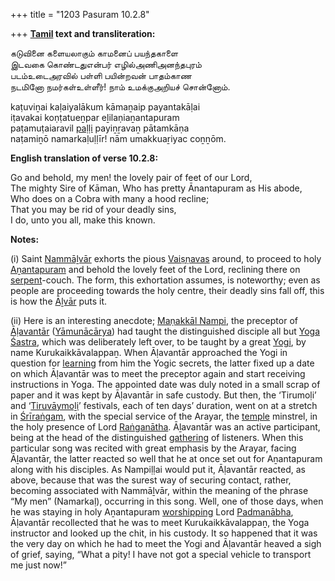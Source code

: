 +++
title = "1203 Pasuram 10.2.8"

+++
**[Tamil](/definition/tamil#history "show Tamil definitions") text and transliteration:**

கடுவினை களையலாகும் காமனைப் பயந்தகாளை  
இடவகை கொண்டதுஎன்பர் எழில்அணிஅனந்தபுரம்  
படம்உடைஅரவில் பள்ளி பயின்றவன் பாதம்காண  
நடமினோ நமர்கள்உள்ளீர்! நாம் உமக்குஅறியச் சொன்னோம்.

kaṭuviṉai kaḷaiyalākum kāmaṉaip payantakāḷai  
iṭavakai koṇṭatueṉpar eḻilaṇiaṉantapuram  
paṭamuṭaiaravil [paḷḷi](/definition/palli#history "show paḷḷi definitions") payiṉṟavaṉ pātamkāṇa  
naṭamiṉō namarkaḷuḷḷīr! nām umakkuaṟiyac coṉṉōm.

**English translation of verse 10.2.8:**

Go and behold, my men! the lovely pair of feet of our Lord,  
The mighty Sire of Kāman, Who has pretty Ānantapuram as His abode,  
Who does on a Cobra with many a hood recline;  
That you may be rid of your deadly sins,  
I do, unto you all, make this known.

**Notes:**

\(i\) Saint [Nammāḻvār](/definition/nammalvar#vaishnavism "show Nammāḻvār definitions") exhorts the pious [Vaiṣṇavas](/definition/vaishnava#vaishnavism "show Vaiṣṇavas definitions") around, to proceed to holy [Aṉantapuram](/definition/anantapuram#vaishnavism "show Aṉantapuram definitions") and behold the lovely feet of the Lord, reclining there on [serpent](/definition/serpent#history "show serpent definitions")-couch. The form, this exhortation assumes, is noteworthy; even as people are proceeding towards the holy centre, their deadly sins fall off, this is how the [Āḻvār](/definition/aḻvar#vaishnavism "show Āḻvār definitions") puts it.

\(ii\) Here is an interesting anecdote; [Maṇakkāl Nampi](/definition/manakkal-nampi#vaishnavism "show Maṇakkāl Nampi definitions"), the preceptor of [Āḷavantār](/definition/alavantar#vaishnavism "show Āḷavantār definitions") ([Yāmunācārya](/definition/yamunacarya#vaishnavism "show Yāmunācārya definitions")) had taught the distinguished disciple all but [Yoga](/definition/yoga#vaishnavism "show Yoga definitions") [Śastra](/definition/shastra#vaishnavism "show Śastra definitions"), which was deliberately left over, to be taught by a great [Yogi](/definition/yogi#vaishnavism "show Yogi definitions"), by name Kurukaikkāvalappaṉ. When Āḷavantār approached the Yogi in question for [learning](/definition/learning#history "show learning definitions") from him the Yogic secrets, the latter fixed up a date on which Āḷavantār was to meet the preceptor again and start receiving instructions in Yoga. The appointed date was duly noted in a small scrap of paper and it was kept by Āḷavantār in safe custody. But then, the ‘Tirumoḷi’ and ‘[Tiruvāymoḻi](/definition/tiruvaymoli#vaishnavism "show Tiruvāymoḻi definitions")’ festivals, each of ten days’ duration, went on at a stretch in [Śrīraṅgam](/definition/shrirangam#vaishnavism "show Śrīraṅgam definitions"), with the special service of the Arayar, the [temple](/definition/temple#history "show temple definitions") minstrel, in the holy presence of Lord [Raṅganātha](/definition/ranganatha#vaishnavism "show Raṅganātha definitions"). Āḻavantār was an active participant, being at the head of the distinguished [gathering](/definition/gathering#history "show gathering definitions") of listeners. When this particular song was recited with great emphasis by the Arayar, facing Āḻavantār, the latter reacted so well that he at once set out for Aṉantapuram along with his disciples. As Nampiḷḷai would put it, Āḷavantār reacted, as above, because that was the surest way of securing contact, rather, becoming associated with Nammāḻvār, within the meaning of the phrase “My men” (Namarkaḷ), occurring in this song. Well, one of those days, when he was staying in holy Aṉantapuram [worshipping](/definition/worshipping#history "show worshipping definitions") Lord [Padmanābha](/definition/padmanabha#vaishnavism "show Padmanābha definitions"), Āḷavantār recollected that he was to meet Kurukaikkāvalappaṉ, the Yoga instructor and looked up the chit, in his custody. It so happened that it was the very day on which he had to meet the Yogi and Āḷavantār heaved a sigh of grief, saying, “What a pity! I have not got a special vehicle to transport me just now!”


